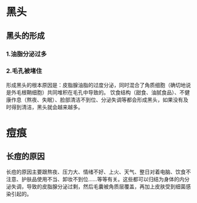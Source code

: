 # 黑头
## 黑头的形成
### 1.油脂分泌过多
### 2.毛孔被堵住
形成黑头的根本原因是：皮脂腺油脂的过度分泌，同时混合了角质细胞（确切地说是外毛根鞘细胞）共同堆积在毛孔中导致的。
饮食结构（甜食、油腻食品）、不健康作息（熬夜、失眠）、脸部清洁不到位、分泌失调等都会形成黑头，如果没有及时得到清洁，黑头就会越来越多。

# 痘痕
## 长痘的原因
长痘的原因主要跟熬夜、压力大、情绪不好、上火、天气、整日对着电脑、饮食不注意、护肤品使用不当、卸妆不到位……等等有关。这些都可以归结为身体的内分泌失调，导致的皮脂腺分泌过剩，然后毛囊被角质层覆盖，再加上皮肤受到细菌感染引起的。